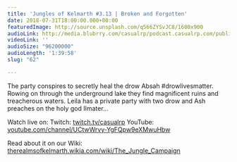 ```yaml
---
title: 'Jungles of Kelmarth #3.13 | Broken and Forgotten'
date: 2018-07-31T18:00:00.000+00:00
featuredImage: http://source.unsplash.com/q566ZYSvJC8/1600x900
audioLink: http://media.blubrry.com/casualrp/podcast.casualrp.com/public/Chapter%203%20Ep.%2012%20_%20The%20Thing%20from%20Another%20Boat.mp3
videoLink: ''
audioSize: "96200000"
audioLength: '1:39:58'
slug: "62"

---
```

The party conspires to secretly heal the drow Absah #drowlivesmatter. Rowing on through the underground lake they find magnificent ruins and treacherous waters. Leila has a private party with two drow and Ash preaches on the holy god Ilmater...

Watch live on:
Twitch: [twitch.tv/casualrp](https://www.twitch.tv/casualrp)
YouTube: [youtube.com/channel/UCtwWrvy-YgFQpw9eXMwuHbw](https://www.youtube.com/channel/UCtwWrvy-YgFQpw9eXMwuHbw)

Read about it on our Wiki: [therealmsofkelmarth.wikia.com/wiki/The_Jungle_Campaign](http://therealmsofkelmarth.wikia.com/wiki/The_Jungle_Campaign)